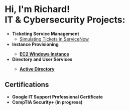 <h1>Hi, I'm Richard! <br/><a 

<h2> IT & Cybersecurity Projects:</h2>

- <b>Ticketing Service Management</b>
  -  [Simulating Tickets in ServiceNow](https://github.com/RichardJ7/ServiceNow-Lab)
- <b> Instance Provisioning <b>
  - [EC2 Windows Instance](https://github.com/RichardJ7/EC2-Windows-Instance/edit/main/README.md)
- </b> Directory and User Services <b>
   - [Active Directory](https://github.com/RichardJ7/Active-Directory-Lab-)
<h2> Certifications </h2> 

  - <b> Google IT Support Professional Certificate </b>
  - <b> CompTIA Security+ (in progress) <b>
  






